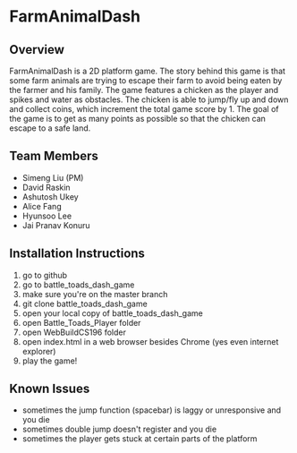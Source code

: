 <h1> FarmAnimalDash </h1>

<h2> Overview </h2>
<p> FarmAnimalDash is a 2D platform game. The story behind this game is that some farm animals are trying to escape their farm to avoid being eaten by the farmer and his family. The game features a chicken as the player and spikes and water as obstacles. The chicken is able to jump/fly up and down and collect coins, which increment the total game score by 1. The goal of the game is to get as many points as possible so that the chicken can escape to a safe land. </p> 

<h2> Team Members </h2>
<ul>
  <li> Simeng Liu (PM)</li>
  <li>David Raskin</li>
  <li>Ashutosh Ukey</li>
  <li>Alice Fang</li>
  <li>Hyunsoo Lee</li>
  <li>Jai Pranav Konuru</li>
</ul>
<h2>Installation Instructions</h2> 
<ol>
  <li> go to github </li>
  <li>go to battle_toads_dash_game</li>
  <li>make sure you're on the master branch</li>
  <li>git clone battle_toads_dash_game</li>
  <li>open your local copy of battle_toads_dash_game</li>
  <li>open Battle_Toads_Player folder </li>
  <li>open WebBuildCS196 folder</li>
  <li>open index.html in a web browser besides Chrome (yes even internet explorer)</li>
  <li>play the game!</li>
</ol> 
<h2> Known Issues </h2>
<ul>
  <li> sometimes the jump function (spacebar) is laggy or unresponsive and you die</li>
  <li> sometimes double jump doesn't register and you die</li>
  <li> sometimes the player gets stuck at certain parts of the platform</li>
</ul>


